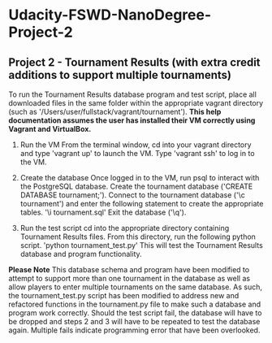 # Udacity-FSWD-NanoDegree-Project-2

## Project 2 - Tournament Results (with extra credit additions to support multiple tournaments)

To run the Tournament Results database program and test script, place all downloaded files in the same 
folder within the appropriate vagrant directory (such as '/Users/user/fullstack/vagrant/tournament').
**This help documentation assumes the user has installed their VM correctly using Vagrant and VirtualBox.**

1. Run the VM
From the terminal window, cd into your vagrant directory and type 'vagrant up' to launch the VM.
Type 'vagrant ssh' to log in to the VM.

2. Create the database
Once logged in to the VM, run psql to interact with the PostgreSQL database.
Create the tournament database ('CREATE DATABASE tournament;').
Connect to the tournament database ('\c tournament') and enter the following statement to create the appropriate tables.
'\i tournament.sql'
Exit the database ('\q').

3. Run the test script
cd into the appropriate directory containing Tournament Results files.
From this directory, run the following python script.
'python tournament_test.py'
This will test the Tournament Results database and program functionality.

**Please Note** This database schema and program have been modified to attempt to support more than one tournament in the
database as well as allow players to enter multiple tournaments on the same database.  As such, the tournament_test.py
script has been modified to address new and refactored functions in the tournament.py file to make such a database and 
program work correctly.  Should the test script fail, the database will have to be dropped and steps 2 and 3 will have 
to be repeated to test the database again.  Multiple fails indicate programming error that have been overlooked.